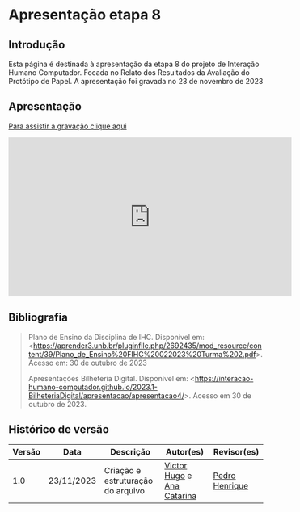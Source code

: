 # Apresentação etapa 8

## Introdução

Esta página é destinada à apresentação da etapa 8 do projeto de Interação Humano Computador. Focada no Relato dos Resultados da Avaliação do Protótipo de Papel. A apresentação foi gravada no 23 de novembro de 2023

## Apresentação

[Para assistir a gravação clique aqui](https://youtu.be/isF2NwR41UI?si=6_AObOFkFqqZ6tdF)

<center>

<iframe width="560" height="315" src="https://www.youtube.com/embed/isF2NwR41UI?si=6_AObOFkFqqZ6tdF" title="YouTube video player" frameborder="0" allow="accelerometer; autoplay; clipboard-write; encrypted-media; gyroscope; picture-in-picture; web-share" allowfullscreen></iframe>

</center>

## Bibliografia

> Plano de Ensino da Disciplina de IHC. Disponível em: <<https://aprender3.unb.br/pluginfile.php/2692435/mod_resource/content/39/Plano_de_Ensino%20FIHC%20022023%20Turma%202.pdf>>. Acesso em: 30 de outubro de 2023
>
> Apresentações Bilheteria Digital. Disponível em: <<https://interacao-humano-computador.github.io/2023.1-BilheteriaDigital/apresentacao/apresentacao4/>>. Acesso em 30 de outubro de 2023.

## Histórico de versão

| Versão |    Data    | Descrição                         | Autor(es)                                                                                       | Revisor(es)                                    |
| ------ | :--------: | --------------------------------- | ----------------------------------------------------------------------------------------------- | ---------------------------------------------- |
| 1.0    | 23/11/2023 | Criação e estruturação do arquivo | [Victor Hugo](https://github.com/ViictorHugoo) e [Ana Catarina](https://github.com/an4catarina) | [Pedro Henrique](https://github.com/pedro-hsf) |

